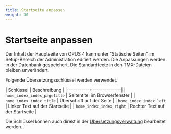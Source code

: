```yaml
---
title: Startseite anpassen
weight: 30
---
```


# Startseite anpassen

Der Inhalt der Hauptseite von OPUS 4 kann unter "Statische Seiten" im Setup-Bereich der
Administration editiert werden. Die Anpassungen werden in der Datenbank gespeichert. Die
Standardtexte in den TMX-Dateien bleiben unverändert. 

Folgende Übersetzungsschlüssel werden verwendet.

| Schlüssel | Beschreibung |
|-----------+--------------|
| `home_index_index_pagetitle` | Seitentitel im Browserfenster |
| `home_index_index_title` | Überschrift auf der Seite |
| `home_index_index_left` | Linker Text auf der Startseite |
| `home_index_index_right` | Rechter Text auf der Startseite |

Die Schlüssel können auch direkt in der [Übersetzungsverwaltung](translations.html) bearbeitet
werden.
